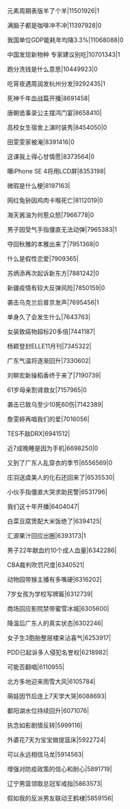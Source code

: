 元素周期表版羊了个羊|11501926|1

满脑子都是咖啡冲不冲|11397928|0

我国单位GDP能耗年均降3.3%|11068088|0

中国发现新物种 专家建议别吃|10701343|1

跑分洗钱是什么意思|10449923|0

吃宵夜遇周润发杭州分发|9292435|1

死神千年血战篇开播|8691458|

唐朝诡事录公主摆鸿门宴|8658410|

高校女生宿舍上演时装秀|8454050|0

田雯雯家被淹|8391416|0

这课我上得心甘情愿|8373564|0

曝iPhone SE 4将用LCD屏|8353198|

微瑕是什么梗|8197163|

网红兔狲因鸡肉卡喉死亡|8112019|0

海天酱油为何惹众怒|7966778|0

男子因受气手指僵直无法动弹|7965383|1

夺回秋雅的本雅出来了|7951368|0

什么是假性恋爱|7909365|

苏炳添再次起诉新东方|7881242|0

新疆疫情有较大反弹风险|7850159|0

袭击乌克兰后普京发声|7695456|1

单身久了会发生什么|7643763|

女装致癌物超标20多倍|7441187|

杨颖登封ELLE11月刊|7345322|

广东气温将逐渐回升|7330602|

刘畊宏新操稻香终于来了|7190739|

61岁母亲割肾救女|7157965|0

袭击已致乌至少10死60伤|7142389|

詹雯婷再唱我们的爱|7016056|

TES不敌DRX|6941512|

近7成晚睡是因为手机|6698250|0

又到了广东人乱穿衣的季节|6556569|0

庄羽送虞美人的化石还回来了|6535530|

小伙手指僵直大哭求助民警|6531796|

我们这十年开播|6404047|

白菜豆腐煲配大米饭绝了|6394125|

汇源果汁回应出圈|6393173|1

男子22年献血约10个成人血量|6342286|

CBA裁判吹罚尺度|6340521|

动物园带猴主播有多嘴硬|6316202|

7岁女孩为学校写牌匾|6312739|

商场回应影院禁带蜜雪冰城|6305600|

降温后广东人的真实状态|6302246|

女子生3胞胎整层楼来沾喜气|6253917|

PDD已起诉多人侵犯名誉权|6218982|

可能否翻唱|6110955|

北方多地迎来雨雪大风|6105784|

萌娃因节后连上7天学大哭|6088693|

鄱阳湖水位持续回升|6071076|

执念如影剧情反转|5999116|

外婆花7天为宝宝做提篮床|5922724|

可以永远相信马龙|5914563|

增强对防疫政策的信心和耐心|5891719|

辽宁男篮领取总冠军戒指|5863573|

假如我的反派男友联动王鹤棣|5859156|

